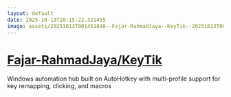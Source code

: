 ```yaml
---
layout: default
date: 2025-10-13T20:15:22.321455
image: assets/20251013T001451848--Fajar-RahmadJaya--KeyTik--20251013T002102217--cropped.png
---
```


# [Fajar-RahmadJaya/KeyTik](https://github.com/Fajar-RahmadJaya/KeyTik)

Windows automation hub built on AutoHotkey with multi-profile support for key remapping, clicking, and macros
